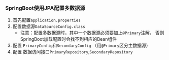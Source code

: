 ### SpringBoot使用JPA配置多数据源    
1. 首先配置`application.properties`
2. 配置数据源`DataSourceConfig.class`
    - 注意：配置多数据源时，其中一个数据源必须要加上`@Primary`注解，
        否则SpringBoot加载配置时会找不到相应的Bean组件
3. 配置 `PrimaryConfig`和`SecondaryConfig` （用`@Primary`区分主数据源）
4. 配置 数据访问接口`PrimaryRepository`,`SecondaryRepository`